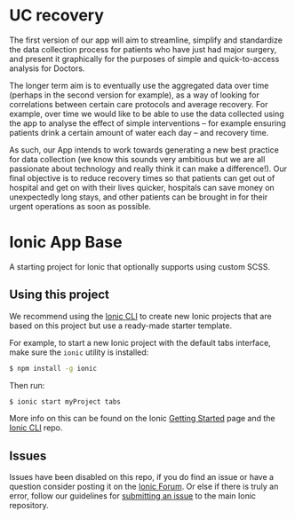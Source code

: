 UC recovery
=====================

The first version of our app will aim to streamline, simplify and standardize the data collection process for patients who have just had major surgery, and present it graphically for the purposes of simple and quick-to-access analysis for Doctors.
 
The longer term aim is to eventually use the aggregated data over time (perhaps in the second version for example), as a way of looking for correlations between certain care protocols and average recovery. For example, over time we would like to be able to use the data collected using the app to analyse the effect of simple interventions – for example ensuring patients drink a certain amount of water each day – and recovery time.
 
As such, our App intends to work towards generating a new best practice for data collection (we know this sounds very ambitious but we are all passionate about technology and really think it can make a difference!). Our final objective is to reduce recovery times so that patients can get out of hospital and get on with their lives quicker, hospitals can save money on unexpectedly long stays, and other patients can be brought in for their urgent operations as soon as possible.

Ionic App Base
=====================

A starting project for Ionic that optionally supports using custom SCSS.

## Using this project

We recommend using the [Ionic CLI](https://github.com/driftyco/ionic-cli) to create new Ionic projects that are based on this project but use a ready-made starter template.

For example, to start a new Ionic project with the default tabs interface, make sure the `ionic` utility is installed:

```bash
$ npm install -g ionic
```

Then run: 

```bash
$ ionic start myProject tabs
```

More info on this can be found on the Ionic [Getting Started](http://ionicframework.com/getting-started) page and the [Ionic CLI](https://github.com/driftyco/ionic-cli) repo.

## Issues
Issues have been disabled on this repo, if you do find an issue or have a question consider posting it on the [Ionic Forum](http://forum.ionicframework.com/).  Or else if there is truly an error, follow our guidelines for [submitting an issue](http://ionicframework.com/submit-issue/) to the main Ionic repository.
